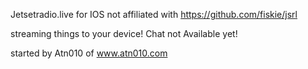 Jetsetradio.live for IOS
not affiliated with https://github.com/fiskie/jsrl

streaming things to your device!
Chat not Available yet!

started by Atn010 of www.atn010.com
